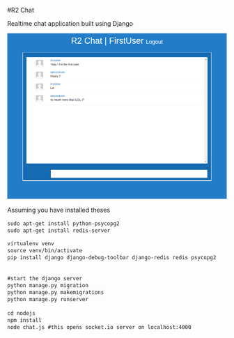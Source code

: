 #R2 Chat

Realtime chat application built using Django


![alt tag](chat.png)


Assuming you have installed theses 

```
sudo apt-get install python-psycopg2  
sudo apt-get install redis-server
```


```
virtualenv venv 
source venv/bin/activate
pip install django django-debug-toolbar django-redis redis psycopg2


#start the django server
python manage.py migration
python manage.py makemigrations 
python manage.py runserver

cd nodejs
npm install 
node chat.js #this opens socket.io server on localhost:4000

```

 
